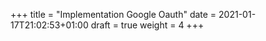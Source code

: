+++
title = "Implementation Google Oauth"
date = 2021-01-17T21:02:53+01:00
draft = true
weight = 4
+++

